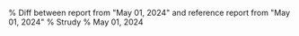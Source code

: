 % Diff between report from "May 01, 2024" and reference report from "May 01, 2024"
% Strudy
% May 01, 2024


